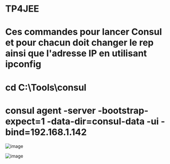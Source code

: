 # TP4JEE

# Ces commandes pour lancer Consul et pour chacun doit changer le rep ainsi que l'adresse IP en utilisant ipconfig 

# cd C:\Tools\consul

# consul agent -server -bootstrap-expect=1 -data-dir=consul-data -ui -bind=192.168.1.142

![image](https://github.com/OssamaZekraoui/TP4JEE/assets/64346410/b9e65d90-532b-469c-8aaf-b6c95762de08)

![image](https://github.com/OssamaZekraoui/TP4JEE/assets/64346410/4a62c224-6b51-49c8-8d2e-7a0d86aaaeaa)

